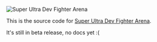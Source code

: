 ![Super Ultra Dev Fighter Arena](https://sudfa.eleet.dev/static/media/full_logo.07a661ac.png)

This is the source code for [Super Ultra Dev Fighter Arena](https://sufa.eleet.dev).

It's still in beta release, no docs yet :( 


